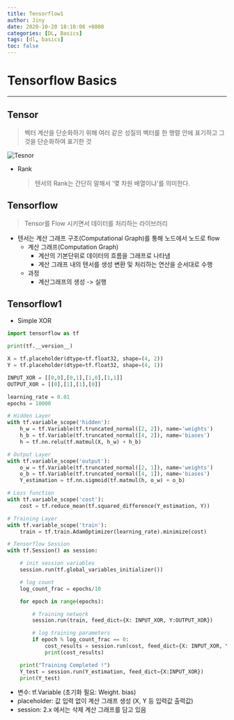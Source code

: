 ```yaml
---
title: Tensorflow1
author: Jiny
date: 2020-10-20 18:10:08 +0800
categories: [DL, Basics]
tags: [dl, basics]
toc: false
---
```


# **Tensorflow Basics**
---
## Tensor
> 벡터 계산을 단순화하기 위해 여러 같은 성질의 벡터를 한 행렬 안에 표기하고 그것을 단순화하여 표기한 것

![Tesnor](https://img1.daumcdn.net/thumb/R1280x0/?scode=mtistory2&fname=https%3A%2F%2Fblog.kakaocdn.net%2Fdn%2FqS1NF%2FbtqubStze09%2F5sbnC8DVd3aQsUULgjv6Kk%2Fimg.png)

- Rank
  > 텐서의 Rank는 간단히 말해서 '몇 차원 배열이냐'를 의미한다.

## Tensorflow
> Tensor를 Flow 시키면서 데이터를 처리하는 라이브러리

- 텐서는 계산 그래프 구조(Computational Graph)를 통해 노드에서 노드로 flow
  - 계산 그래프(Computation Graph)
    - 계산의 기본단위로 데이터의 흐름을 그래프로 나타냄
    - 계산 그래프 내의 텐서를 생성 변환 및 처리하는 연산을 순서대로 수행
  - 과정
    - 계산그래프의 생성 -> 실행

## Tensorflow1
- Simple XOR

```python
import tensorflow as tf

print(tf.__version__)

X = tf.placeholder(dtype=tf.float32, shape=(4, 2))
Y = tf.placeholder(dtype=tf.float32, shape=(4, 1))

INPUT_XOR = [[0,0],[0,1],[1,0],[1,1]]
OUTPUT_XOR = [[0],[1],[1],[0]]

learning_rate = 0.01
epochs = 10000

# Hidden Layer
with tf.variable_scope('hidden'):
    h_w = tf.Variable(tf.truncated_normal([2, 2]), name='weights')
    h_b = tf.Variable(tf.truncated_normal([4, 2]), name='biases')
    h = tf.nn.relu(tf.matmul(X, h_w) + h_b)

# Output Layer
with tf.variable_scope('output'):
    o_w = tf.Variable(tf.truncated_normal([2, 1]), name='weights')
    o_b = tf.Variable(tf.truncated_normal([4, 1]), name='biases')
    Y_estimation = tf.nn.sigmoid(tf.matmul(h, o_w) + o_b)

# Loss function
with tf.variable_scope('cost'):
    cost = tf.reduce_mean(tf.squared_difference(Y_estimation, Y))

# Training Layer
with tf.variable_scope('train'):
    train = tf.train.AdamOptimizer(learning_rate).minimize(cost)

# Tensorflow Session
with tf.Session() as session:

    # init session variables
    session.run(tf.global_variables_initializer())

    # log count
    log_count_frac = epochs/10

    for epoch in range(epochs):

        # Training network
        session.run(train, feed_dict={X: INPUT_XOR, Y:OUTPUT_XOR})

        # log training parameters
        if epoch % log_count_frac == 0:
            cost_results = session.run(cost, feed_dict={X: INPUT_XOR, Y:OUTPUT_XOR})
            print(cost_results)

    print("Training Completed !")
    Y_test = session.run(Y_estimation, feed_dict={X:INPUT_XOR})
    print(Y_test)
```
 - 변수: tf.Variable (초기화 필요: Weight. bias)
 - placeholder: 값 입력 없이 계산 그래프 생성 (X, Y 등 입력값 출력값)
 - session: 2.x 에서는 삭제 계산 그래프를 담고 있음